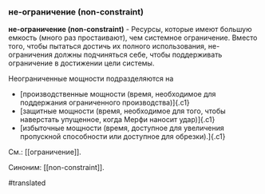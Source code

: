 ### не-ограничение (non-constraint)

**не-ограничение (non-constraint)** - Ресурсы, которые имеют большую емкость (много раз простаивают), чем системное ограничение. Вместо того, чтобы пытаться достичь их полного использования, не-ограничения должны подчиняться себе, чтобы поддерживать ограничение в достижении цели системы.

Неограниченные мощности подразделяются на

-   [производственные мощности (время, необходимое для поддержания ограниченного производства)]{.c1}
-   [защитные мощности (время, необходимое для того, чтобы наверстать упущенное, когда Мерфи наносит удар)]{.c1}
-   [избыточные мощности (время, доступное для увеличения пропускной способности или доступное для обрезки).]{.c1}

См.: [[ограничение]].

Синоним: [[non-constraint]].

#translated
